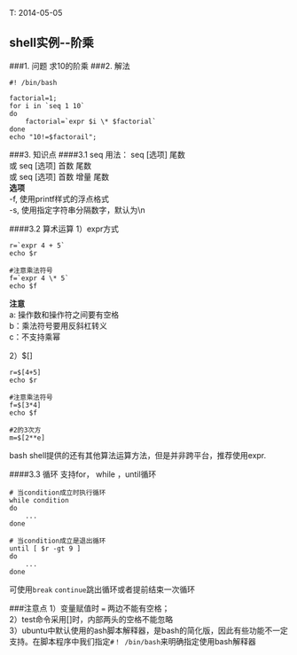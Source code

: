 <meta http-equiv="content-type" content="text/html; charset=UTF-8">

T: 2014-05-05

shell实例--阶乘
-----------------
###1. 问题
求10的阶乘
###2. 解法
    
    #! /bin/bash

    factorial=1;    
    for i in `seq 1 10`  
    do
        factorial=`expr $i \* $factorial`
    done
    echo "10!=$factorail";
     
###3. 知识点
####3.1 seq
用法： seq [选项] 尾数  
    或  seq [选项] 首数  尾数  
    或  seq [选项] 首数  增量  尾数  
**选项**  
-f, 使用printf样式的浮点格式  
-s, 使用指定字符串分隔数字，默认为\n  
 
####3.2 算术运算
1）expr方式  
    
    r=`expr 4 + 5`
    echo $r
    
    #注意乘法符号
    f=`expr 4 \* 5`
    echo $f

**注意**  
a: 操作数和操作符之间要有空格  
b：乘法符号要用反斜杠转义  
c：不支持乘幂
   
2）$[]

    r=$[4+5]
    echo $r
    
    #注意乘法符号
    f=$[3*4]
    echo $f
    
    #2的3次方
    m=$[2**e]
    
bash shell提供的还有其他算法运算方法，但是并非跨平台，推荐使用expr.

####3.3 循环
支持for， while ，until循环  

    # 当condition成立时执行循环
    while condition
    do
        ...
    done
    
    # 当condition成立是退出循环
    until [ $r -gt 9 ]
    do
        ...
    done


可使用`break` `continue`跳出循环或者提前结束一次循环 

###注意点
1）变量赋值时 `=` 两边不能有空格；  
2）test命令采用[]时，内部两头的空格不能忽略  
3）ubuntu中默认使用的ash脚本解释器，是bash的简化版，因此有些功能不一定支持。在脚本程序中我们指定`#！ /bin/bash`来明确指定使用bash解释器